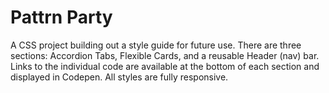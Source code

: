 # Pattrn Party

A CSS project building out a style guide for future use. There are three sections: Accordion Tabs, Flexible Cards, and a reusable Header (nav) bar. Links to the individual code are available at the bottom of each section and displayed in Codepen. All styles are fully responsive.

